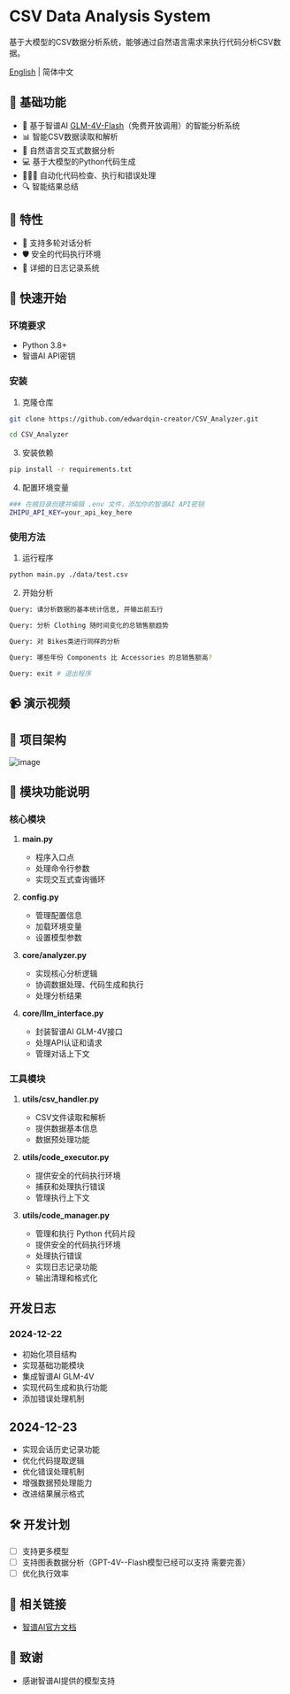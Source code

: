 # CSV Data Analysis System

基于大模型的CSV数据分析系统，能够通过自然语言需求来执行代码分析CSV数据。

[English](./README_EN.md) | 简体中文

## 🌟 基础功能

- 🤖 基于智谱AI [GLM-4V-Flash](https://open.bigmodel.cn/dev/api/normal-model/glm-4v)（免费开放调用）的智能分析系统
- 📊 智能CSV数据读取和解析
- 💬 自然语言交互式数据分析
- 💻 基于大模型的Python代码生成
- 👨🏻‍💻 自动化代码检查、执行和错误处理
- 🔍 智能结果总结
  
## 🌟 特性
- 🔄 支持多轮对话分析
- 🛡️ 安全的代码执行环境
- 📝 详细的日志记录系统

## 🚀 快速开始

### 环境要求
- Python 3.8+
- 智谱AI API密钥

### 安装
1. 克隆仓库
```bash
git clone https://github.com/edwardqin-creator/CSV_Analyzer.git

cd CSV_Analyzer
```

3. 安装依赖
```bash
pip install -r requirements.txt
```

4. 配置环境变量
```bash
### 在根目录创建并编辑 .env 文件，添加你的智谱AI API密钥
ZHIPU_API_KEY=your_api_key_here
```

### 使用方法

1. 运行程序
```bash
python main.py ./data/test.csv
```

2. 开始分析
```bash
Query: 请分析数据的基本统计信息, 并输出前五行

Query: 分析 Clothing 随时间变化的总销售额趋势

Query: 对 Bikes类进行同样的分析

Query: 哪些年份 Components 比 Accessories 的总销售额高?

Query: exit # 退出程序
```
## 📹 演示视频

## 📖 项目架构
![image](https://github.com/user-attachments/assets/4f0f252e-6e6d-4898-8846-b3621cb7dca2)

## 🔧 模块功能说明

### 核心模块
1. **main.py**
   - 程序入口点
   - 处理命令行参数
   - 实现交互式查询循环

2. **config.py**
   - 管理配置信息
   - 加载环境变量
   - 设置模型参数

3. **core/analyzer.py**
   - 实现核心分析逻辑
   - 协调数据处理、代码生成和执行
   - 处理分析结果

4. **core/llm_interface.py**
   - 封装智谱AI GLM-4V接口
   - 处理API认证和请求
   - 管理对话上下文

### 工具模块
1. **utils/csv_handler.py**
   - CSV文件读取和解析
   - 提供数据基本信息
   - 数据预处理功能

2. **utils/code_executor.py**
   - 提供安全的代码执行环境
   - 捕获和处理执行错误
   - 管理执行上下文

3. **utils/code_manager.py**
   - 管理和执行 Python 代码片段
   - 提供安全的代码执行环境
   - 处理执行错误
   - 实现日志记录功能
   - 输出清理和格式化

## 开发日志

### 2024-12-22
- 初始化项目结构
- 实现基础功能模块
- 集成智谱AI GLM-4V
- 实现代码生成和执行功能
- 添加错误处理机制

## 2024-12-23
- 实现会话历史记录功能
- 优化代码提取逻辑
- 优化错误处理机制
- 增强数据预处理能力
- 改进结果展示格式

## 🛠️ 开发计划

- [ ] 支持更多模型
- [ ] 支持图表数据分析（GPT-4V--Flash模型已经可以支持 需要完善）
- [ ] 优化执行效率

## 🔗 相关链接

- [智谱AI官方文档](https://open.bigmodel.cn/doc/api)

## 🙏 致谢

- 感谢智谱AI提供的模型支持
